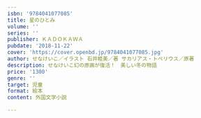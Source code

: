 ```yaml
---
isbn: '9784041077085'
title: 星のひとみ
volume: ''
series: ''
publisher: ＫＡＤＯＫＡＷＡ
pubdate: '2018-11-22'
cover: 'https://cover.openbd.jp/9784041077085.jpg'
author: せなけいこ／イラスト 石井睦美／著 サカリアス・トペリウス／原著
description: せなけいこ幻の原画が復活！　美しい冬の物語
price: '1300'
genre: ''
target: 児童
format: 絵本
content: 外国文学小説

---
```

